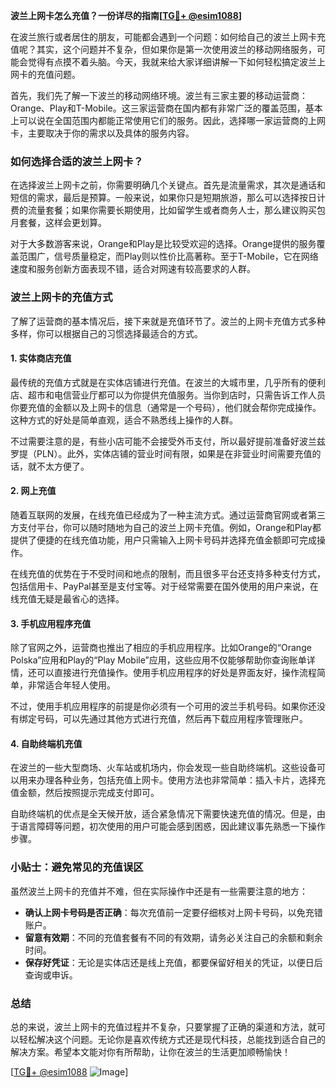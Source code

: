 **波兰上网卡怎么充值？一份详尽的指南[[TG💪+ @esim1088](https://t.me/s/esim1088)]**

在波兰旅行或者居住的朋友，可能都会遇到一个问题：如何给自己的波兰上网卡充值呢？其实，这个问题并不复杂，但如果你是第一次使用波兰的移动网络服务，可能会觉得有点摸不着头脑。今天，我就来给大家详细讲解一下如何轻松搞定波兰上网卡的充值问题。

首先，我们先了解一下波兰的移动网络环境。波兰有三家主要的移动运营商：Orange、Play和T-Mobile。这三家运营商在国内都有非常广泛的覆盖范围，基本上可以说在全国范围内都能正常使用它们的服务。因此，选择哪一家运营商的上网卡，主要取决于你的需求以及具体的服务内容。

### 如何选择合适的波兰上网卡？

在选择波兰上网卡之前，你需要明确几个关键点。首先是流量需求，其次是通话和短信的需求，最后是预算。一般来说，如果你只是短期旅游，那么可以选择按日计费的流量套餐；如果你需要长期使用，比如留学生或者商务人士，那么建议购买包月套餐，这样会更划算。

对于大多数游客来说，Orange和Play是比较受欢迎的选择。Orange提供的服务覆盖范围广，信号质量稳定，而Play则以性价比高著称。至于T-Mobile，它在网络速度和服务创新方面表现不错，适合对网速有较高要求的人群。

### 波兰上网卡的充值方式

了解了运营商的基本情况后，接下来就是充值环节了。波兰的上网卡充值方式多种多样，你可以根据自己的习惯选择最适合的方式。

#### 1. 实体商店充值

最传统的充值方式就是在实体店铺进行充值。在波兰的大城市里，几乎所有的便利店、超市和电信营业厅都可以为你提供充值服务。当你到店时，只需告诉工作人员你要充值的金额以及上网卡的信息（通常是一个号码），他们就会帮你完成操作。这种方式的好处是简单直观，适合不熟悉线上操作的人群。

不过需要注意的是，有些小店可能不会接受外币支付，所以最好提前准备好波兰兹罗提（PLN）。此外，实体店铺的营业时间有限，如果是在非营业时间需要充值的话，就不太方便了。

#### 2. 网上充值

随着互联网的发展，在线充值已经成为了一种主流方式。通过运营商官网或者第三方支付平台，你可以随时随地为自己的波兰上网卡充值。例如，Orange和Play都提供了便捷的在线充值功能，用户只需输入上网卡号码并选择充值金额即可完成操作。

在线充值的优势在于不受时间和地点的限制，而且很多平台还支持多种支付方式，包括信用卡、PayPal甚至是支付宝等。对于经常需要在国外使用的用户来说，在线充值无疑是最省心的选择。

#### 3. 手机应用程序充值

除了官网之外，运营商也推出了相应的手机应用程序。比如Orange的“Orange Polska”应用和Play的“Play Mobile”应用，这些应用不仅能够帮助你查询账单详情，还可以直接进行充值操作。使用手机应用程序的好处是界面友好，操作流程简单，非常适合年轻人使用。

不过，使用手机应用程序的前提是你必须有一个可用的波兰手机号码。如果你还没有绑定号码，可以先通过其他方式进行充值，然后再下载应用程序管理账户。

#### 4. 自助终端机充值

在波兰的一些大型商场、火车站或机场内，你会发现一些自助终端机。这些设备可以用来办理各种业务，包括充值上网卡。使用方法也非常简单：插入卡片，选择充值金额，然后按照提示完成支付即可。

自助终端机的优点是全天候开放，适合紧急情况下需要快速充值的情况。但是，由于语言障碍等问题，初次使用的用户可能会感到困惑，因此建议事先熟悉一下操作步骤。

### 小贴士：避免常见的充值误区

虽然波兰上网卡的充值并不难，但在实际操作中还是有一些需要注意的地方：

- **确认上网卡号码是否正确**：每次充值前一定要仔细核对上网卡号码，以免充错账户。
- **留意有效期**：不同的充值套餐有不同的有效期，请务必关注自己的余额和剩余时间。
- **保存好凭证**：无论是实体店还是线上充值，都要保留好相关的凭证，以便日后查询或申诉。

### 总结

总的来说，波兰上网卡的充值过程并不复杂，只要掌握了正确的渠道和方法，就可以轻松解决这个问题。无论你是喜欢传统方式还是现代科技，总能找到适合自己的解决方案。希望本文能对你有所帮助，让你在波兰的生活更加顺畅愉快！

[[TG💪+ @esim1088](https://t.me/s/esim1088) ![Image](https://i.postimg.cc/4NQfJmqS/Snipaste-2025-05-13-00-14-12.png)]